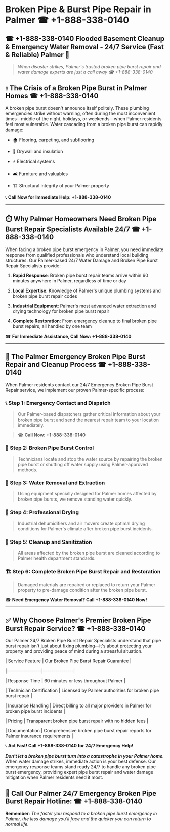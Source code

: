 # Broken Pipe & Burst Pipe Repair in Palmer ☎ +1-888-338-0140  
## ☎ +1-888-338-0140 Flooded Basement Cleanup & Emergency Water Removal - 24/7 Service (Fast & Reliable) Palmer 🚨  

> *When disaster strikes, Palmer's trusted broken pipe burst repair and water damage experts are just a call away ☎ +1-888-338-0140*  

## 💧 The Crisis of a Broken Pipe Burst in Palmer Homes ☎ +1-888-338-0140  

A broken pipe burst doesn't announce itself politely. These plumbing emergencies strike without warning, often during the most inconvenient times—middle of the night, holidays, or weekends—when Palmer residents feel most vulnerable. Water cascading from a broken pipe burst can rapidly damage:  

* 🏠 Flooring, carpeting, and subflooring  
* 🧱 Drywall and insulation  
* ⚡ Electrical systems  
* 🛋️ Furniture and valuables  
* 🏗️ Structural integrity of your Palmer property  

📞 **Call Now for Immediate Help: +1-888-338-0140**  

---  

## ⏱️ Why Palmer Homeowners Need Broken Pipe Burst Repair Specialists Available 24/7 ☎ +1-888-338-0140  

When facing a broken pipe burst emergency in Palmer, you need immediate response from qualified professionals who understand local building structures. Our Palmer-based 24/7 Water Damage and Broken Pipe Burst Repair Specialists provide:  

1. **Rapid Response**: Broken pipe burst repair teams arrive within 60 minutes anywhere in Palmer, regardless of time or day  
2. **Local Expertise**: Knowledge of Palmer's unique plumbing systems and broken pipe burst repair codes  
3. **Industrial Equipment**: Palmer's most advanced water extraction and drying technology for broken pipe burst repair  
4. **Complete Restoration**: From emergency cleanup to final broken pipe burst repairs, all handled by one team  

☎ **For Immediate Assistance, Call Now: +1-888-338-0140**  

---  

## 🔧 The Palmer Emergency Broken Pipe Burst Repair and Cleanup Process ☎ +1-888-338-0140  

When Palmer residents contact our 24/7 Emergency Broken Pipe Burst Repair service, we implement our proven Palmer-specific process:  

### 📞 Step 1: Emergency Contact and Dispatch  
> Our Palmer-based dispatchers gather critical information about your broken pipe burst and send the nearest repair team to your location immediately.  
> ☎ **Call Now: +1-888-338-0140**  

### 🚿 Step 2: Broken Pipe Burst Control  
> Technicians locate and stop the water source by repairing the broken pipe burst or shutting off water supply using Palmer-approved methods.  

### 🌊 Step 3: Water Removal and Extraction  
> Using equipment specially designed for Palmer homes affected by broken pipe bursts, we remove standing water quickly.  

### 💨 Step 4: Professional Drying  
> Industrial dehumidifiers and air movers create optimal drying conditions for Palmer's climate after broken pipe burst incidents.  

### 🧼 Step 5: Cleanup and Sanitization  
> All areas affected by the broken pipe burst are cleaned according to Palmer health department standards.  

### 🏗️ Step 6: Complete Broken Pipe Burst Repair and Restoration  
> Damaged materials are repaired or replaced to return your Palmer property to pre-damage condition after the broken pipe burst.  

☎ **Need Emergency Water Removal? Call +1-888-338-0140 Now!**  

---  

## ✅ Why Choose Palmer's Premier Broken Pipe Burst Repair Service? ☎ +1-888-338-0140  

Our Palmer 24/7 Broken Pipe Burst Repair Specialists understand that pipe burst repair isn't just about fixing plumbing—it's about protecting your property and providing peace of mind during a stressful situation.  

| Service Feature | Our Broken Pipe Burst Repair Guarantee |  
|-----------------|---------------|  
| Response Time | 60 minutes or less throughout Palmer |  
| Technician Certification | Licensed by Palmer authorities for broken pipe burst repair |  
| Insurance Handling | Direct billing to all major providers in Palmer for broken pipe burst incidents |  
| Pricing | Transparent broken pipe burst repair with no hidden fees |  
| Documentation | Comprehensive broken pipe burst repair reports for Palmer insurance requirements |  

📞 **Act Fast! Call +1-888-338-0140 for 24/7 Emergency Help!**  

***Don't let a broken pipe burst turn into a catastrophe in your Palmer home.*** When water damage strikes, immediate action is your best defense. Our emergency response teams stand ready 24/7 to handle any broken pipe burst emergency, providing expert pipe burst repair and water damage mitigation when Palmer residents need it most.  

## 📱 Call Our Palmer 24/7 Emergency Broken Pipe Burst Repair Hotline: ☎ +1-888-338-0140  

**Remember**: *The faster you respond to a broken pipe burst emergency in Palmer, the less damage you'll face and the quicker you can return to normal life.*